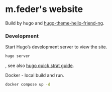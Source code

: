 # m.feder's website

Build by hugo and [hugo-theme-hello-friend-ng](https://github.com/rhazdon/hugo-theme-hello-friend-ng).

### Development

Start Hugo’s development server to view the site.

```bash
hugo server
```

, see also [hugo quick strat guide](https://gohugo.io/getting-started/quick-start/).

Docker - local build and run.

```bash
docker compose up -d
```
